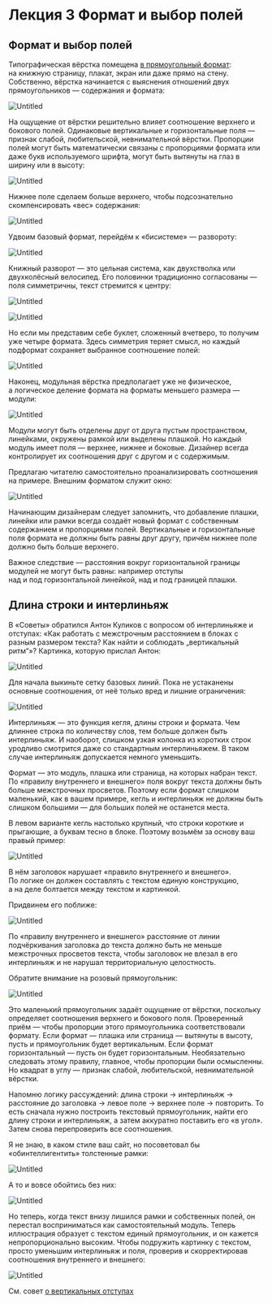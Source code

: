 # Лекция 3 Формат и выбор полей

## **Формат и выбор полей**

Типографическая вёрстка помещена [в прямоугольный формат](http://bureau.ru/school/typography/modulnost-pravilo-yakornyh-obektov): на книжную страницу, плакат, экран или даже прямо на стену. Собственно, вёрстка начинается с выяснения отношений двух прямоугольников — содержания и формата:

![Untitled](Home/База%20знаний/Школа%20редакторов/Типографика%20и%20вёрстка/Лекция%203%20Формат%20и%20выбор%20полей/Untitled.png)

На ощущение от вёрстки решительно влияет соотношение верхнего и бокового полей. Одинаковые вертикальные и горизонтальные поля — признак слабой, любительской, невнимательной вёрстки. Пропорции полей могут быть математически связаны с пропорциями формата или даже букв используемого шрифта, могут быть вытянуты на глаз в ширину или в высоту:

![Untitled](Home/База%20знаний/Школа%20редакторов/Типографика%20и%20вёрстка/Лекция%203%20Формат%20и%20выбор%20полей/Untitled%201.png)

Нижнее поле сделаем больше верхнего, чтобы подсознательно скомпенсировать «вес» содержания:

![Untitled](Home/База%20знаний/Школа%20редакторов/Типографика%20и%20вёрстка/Лекция%203%20Формат%20и%20выбор%20полей/Untitled%202.png)

Удвоим базовый формат, перейдём к «бисистеме» — развороту:

![Untitled](Home/База%20знаний/Школа%20редакторов/Типографика%20и%20вёрстка/Лекция%203%20Формат%20и%20выбор%20полей/Untitled%203.png)

Книжный разворот — это цельная система, как двухстволка или двухколёсный велосипед. Его половинки традиционно согласованы — поля симметричны, текст стремится к центру:

![Untitled](Home/База%20знаний/Школа%20редакторов/Типографика%20и%20вёрстка/Лекция%203%20Формат%20и%20выбор%20полей/Untitled%204.png)

![Untitled](Home/База%20знаний/Школа%20редакторов/Типографика%20и%20вёрстка/Лекция%203%20Формат%20и%20выбор%20полей/Untitled%205.png)

Но если мы представим себе буклет, сложенный вчетверо, то получим уже четыре формата. Здесь симметрия теряет смысл, но каждый подформат сохраняет выбранное соотношение полей:

![Untitled](Home/База%20знаний/Школа%20редакторов/Типографика%20и%20вёрстка/Лекция%203%20Формат%20и%20выбор%20полей/Untitled%206.png)

Наконец, модульная вёрстка предполагает уже не физическое, а логическое деление формата на форматы меньшего размера — модули:

![Untitled](Home/База%20знаний/Школа%20редакторов/Типографика%20и%20вёрстка/Лекция%203%20Формат%20и%20выбор%20полей/Untitled%207.png)

Модули могут быть отделены друг от друга пустым пространством, линейками, окружены рамкой или выделены плашкой. Но каждый модуль имеет поля — верхнее, нижнее и боковые. Дизайнер всегда контролирует их соотношения друг с другом и с содержимым.

Предлагаю читателю самостоятельно проанализировать соотношения на примере. Внешним форматом служит окно:

![Untitled](Home/База%20знаний/Школа%20редакторов/Типографика%20и%20вёрстка/Лекция%203%20Формат%20и%20выбор%20полей/Untitled%208.png)

Начинающим дизайнерам следует запомнить, что добавление плашки, линейки или рамки всегда создаёт новый формат с собственным содержанием и пропорциями полей. Вертикальные и горизонтальные поля формата не должны быть равны друг другу, причём нижнее поле должно быть больше верхнего.

Важное следствие — расстояния вокруг горизонтальной границы модулей не могут быть равны: например отступы над и под горизонтальной линейкой, над и под границей плашки.

## **Длина строки и интерлиньяж**

В «Советы» обратился Антон Куликов с вопросом об интерлиньяже и отступах: «Как работать с межстрочным расстоянием в блоках с разным размером текста? Как найти и соблюдать „вертикальный ритм“»? Картинка, которую прислал Антон:

![Untitled](Home/База%20знаний/Школа%20редакторов/Типографика%20и%20вёрстка/Лекция%203%20Формат%20и%20выбор%20полей/Untitled%209.png)

Для начала выкиньте сетку базовых линий. Пока не устаканены основные соотношения, от неё только вред и лишние ограничения:

![Untitled](Home/База%20знаний/Школа%20редакторов/Типографика%20и%20вёрстка/Лекция%203%20Формат%20и%20выбор%20полей/Untitled%2010.png)

Интерлиньяж — это функция кегля, длины строки и формата. Чем длиннее строка по количеству слов, тем больше должен быть интерлиньяж. И наоборот, слишком узкая колонка из коротких строк уродливо смотрится даже со стандартным интерлиньяжем. В таком случае интерлиньяж допускается немного уменьшить.

Формат — это модуль, плашка или страница, на которых набран текст. По «правилу внутреннего и внешнего» поля вокруг текста должны быть больше межстрочных просветов. Поэтому если формат слишком маленький, как в вашем примере, кегль и интерлиньяж не должны быть слишком большими — для больших полей не останется места.

В левом варианте кегль настолько крупный, что строки короткие и прыгающие, а буквам тесно в блоке. Поэтому возьмём за основу ваш правый пример:

![Untitled](Home/База%20знаний/Школа%20редакторов/Типографика%20и%20вёрстка/Лекция%203%20Формат%20и%20выбор%20полей/Untitled%2011.png)

В нём заголовок нарушает «правило внутреннего и внешнего». По логике он должен составлять с текстом единую конструкцию, а на деле болтается между текстом и картинкой.

Придвинем его поближе:

![Untitled](Home/База%20знаний/Школа%20редакторов/Типографика%20и%20вёрстка/Лекция%203%20Формат%20и%20выбор%20полей/Untitled%2012.png)

По «правилу внутреннего и внешнего» расстояние от линии подчёркивания заголовка до текста должно быть не меньше межстрочных просветов текста, чтобы заголовок не влезал в его интерлиньяж и не нарушал территориальную целостность.

Обратите внимание на розовый прямоугольник:

![Untitled](Home/База%20знаний/Школа%20редакторов/Типографика%20и%20вёрстка/Лекция%203%20Формат%20и%20выбор%20полей/Untitled%2013.png)

Это маленький прямоугольник задаёт ощущение от вёрстки, поскольку определяет соотношения верхнего и бокового поля. Проверенный приём — чтобы пропорции этого прямоугольника соответствовали формату. Если формат — плашка или страница — вытянуты в высоту, пусть и прямоугольник будет вертикальным. Если формат горизонтальный — пусть он будет горизонтальным. Необязательно следовать этому правилу, главное, чтобы пропорции были осмысленны. Но квадрат в углу — признак слабой, любительской, невнимательной вёрстки.

Напомню логику рассуждений: длина строки → интерлиньяж → расстояние до заголовка → левое поле → верхнее поле → повторить. То есть сначала нужно построить текстовый прямоугольник, найти его длину строки и интерлиньяж, а затем аккуратно поставить его «в угол». Затем снова перепроверить все соотношения.

Я не знаю, в каком стиле ваш сайт, но посоветовал бы «обинтеллигентить» толстенные рамки:

![Untitled](Home/База%20знаний/Школа%20редакторов/Типографика%20и%20вёрстка/Лекция%203%20Формат%20и%20выбор%20полей/Untitled%2014.png)

А то и вовсе обойтись без них:

![Untitled](Home/База%20знаний/Школа%20редакторов/Типографика%20и%20вёрстка/Лекция%203%20Формат%20и%20выбор%20полей/Untitled%2015.png)

Но теперь, когда текст внизу лишился рамки и собственных полей, он перестал восприниматься как самостоятельный модуль. Теперь иллюстрация образует с текстом единый прямоугольник, и он кажется непропорционально высоким. Чтобы подружить картинку с текстом, просто уменьшим интерлиньяж и поля, проверив и скорректировав соотношения внутреннего и внешнего:

![Untitled](Home/База%20знаний/Школа%20редакторов/Типографика%20и%20вёрстка/Лекция%203%20Формат%20и%20выбор%20полей/Untitled%2016.png)

См. совет [о вертикальных отступах](https://bureau.ru/soviet/20140224/)
